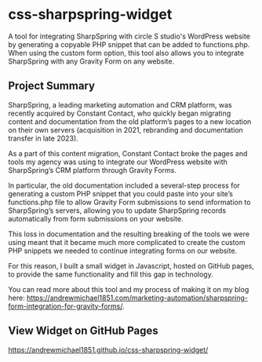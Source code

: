 # css-sharpspring-widget
A tool for integrating SharpSpring with circle S studio's WordPress website by generating a copyable PHP snippet that can be added to functions.php. When using the custom form option, this tool also allows you to integrate SharpSpring with any Gravity Form on any website.

## Project Summary
SharpSpring, a leading marketing automation and CRM platform, was recently acquired by Constant Contact, who quickly began migrating content and documentation from the old platform’s pages to a new location on their own servers (acquisition in 2021, rebranding and documentation transfer in late 2023).

As a part of this content migration, Constant Contact broke the pages and tools my agency was using to integrate our WordPress website with SharpSpring’s CRM platform through Gravity Forms.

In particular, the old documentation included a several-step process for generating a custom PHP snippet that you could paste into your site’s functions.php file to allow Gravity Form submissions to send information to SharpSpring’s servers, allowing you to update SharpSpring records automatically from form submissions on your website.

This loss in documentation and the resulting breaking of the tools we were using meant that it became much more complicated to create the custom PHP snippets we needed to continue integrating forms on our website.

For this reason, I built a small widget in Javascript, hosted on GitHub pages, to provide the same functionality and fill this gap in technology.

You can read more about this tool and my process of making it on my blog here: https://andrewmichael1851.com/marketing-automation/sharpspring-form-integration-for-gravity-forms/.

## View Widget on GitHub Pages
https://andrewmichael1851.github.io/css-sharpspring-widget/
